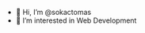 - 👋 Hi, I’m @sokactomas
- 👀 I’m interested in Web Development
  
<!---
sokactomas/sokactomas is a ✨ special ✨ repository because its `README.md` (this file) appears on your GitHub profile.
You can click the Preview link to take a look at your changes.
--->
